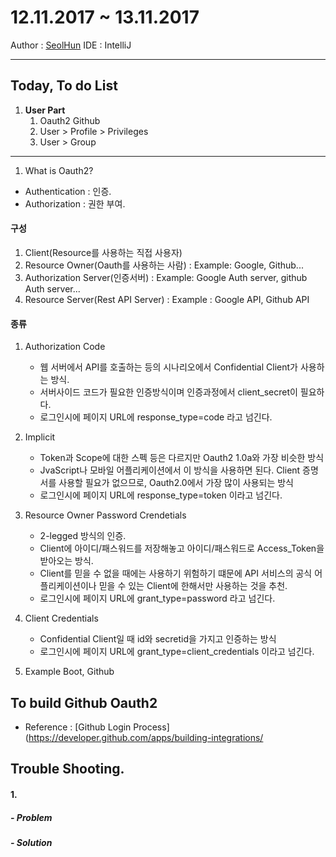 # 12.11.2017 ~ 13.11.2017
Author : [SeolHun](https://github.com/SeolHun)
IDE : IntelliJ

---
## Today, To do List
1. **User Part**
	1. Oauth2 Github
	2. User > Profile > Privileges
	3. User > Group

---
1. What is Oauth2?
- Authentication : 인증.
- Authorization : 권한 부여.

#### 구성
1. Client(Resource를 사용하는 직접 사용자)
2. Resource Owner(Oauth를 사용하는 사람) : Example: Google, Github...
3. Authorization Server(인증서버) : Example: Google Auth server, github Auth server...
4. Resource Server(Rest API Server) : Example : Google API, Github API

#### 종류
1. Authorization Code
	- 웹 서버에서 API를 호출하는 등의 시나리오에서 Confidential Client가 사용하는 방식.
	- 서버사이드 코드가 필요한 인증방식이며 인증과정에서 client_secret이 필요하다.
	- 로그인시에 페이지 URL에 response_type=code 라고 넘긴다.
2. Implicit
	- Token과 Scope에 대한 스펙 등은 다르지만 Oauth2 1.0a와 가장 비슷한 방식
	- JvaScript나 모바일 어플리케이션에서 이 방식을 사용하면 된다. Client 증명서를 사용할 필요가 없으므로, Oauth2.0에서 가장 많이 사용되는 방식
	- 로그인시에 페이지 URL에 response_type=token 이라고 넘긴다.

3. Resource Owner Password Crendetials
	- 2-legged 방식의 인증.
	- Client에 아이디/패스워드를 저장해놓고 아이디/패스워드로 Access_Token을 받아오는 방식.
	- Client를 믿을 수 없을 때에는 사용하기 위험하기 떄문에 API 서비스의 공식 어플리케이션이나 믿을 수 있는 Client에 한해서만 사용하는 것을 추천.
	- 로그인시에 페이지 URL에 grant_type=password 라고 넘긴다.

4. Client Credentials
	- Confidential Client일 때 id와 secretid을 가지고 인증하는 방식
	- 로그인시에 페이지 URL에 grant_type=client_credentials 이라고 넘긴다.

2. Example Boot, Github
## To build Github Oauth2 
- Reference : [Github Login Process](https://developer.github.com/apps/building-integrations/



## Trouble Shooting.
#### 1. 
##### - Problem

##### - Solution
